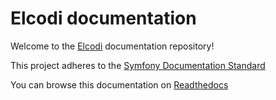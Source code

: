 Elcodi documentation
====================

Welcome to the [Elcodi](https://github.com/elcodi/elcodi) documentation repository!

This project adheres to the [Symfony Documentation Standard](http://symfony.com/doc/current/contributing/documentation/standards.html)

You can browse this documentation on [Readthedocs](http://docs.elcodi.io/en/master/quickstart/index.html)
